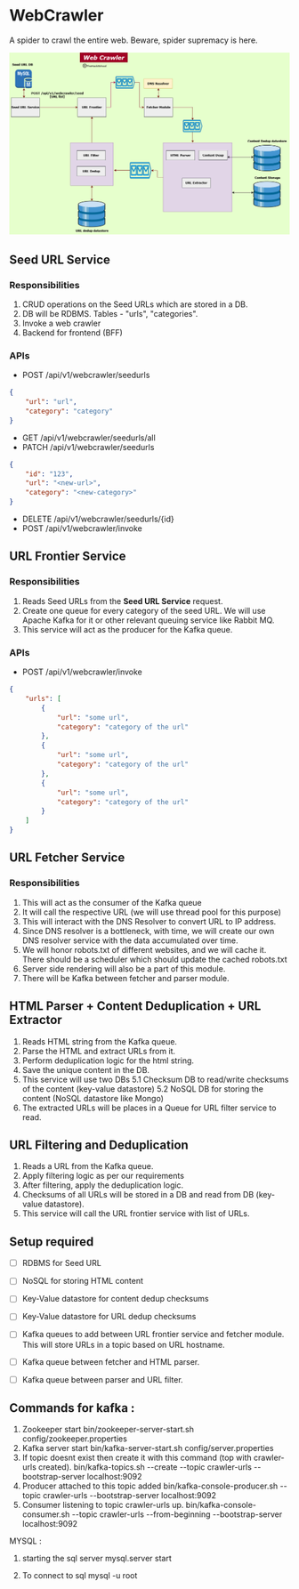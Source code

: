 # WebCrawler
A spider to crawl the entire web. Beware, spider supremacy is here.

![Web Crawler System Diagram](assets/images/web-crawler.png)

## Seed URL Service

### Responsibilities
1. CRUD operations on the Seed URLs which are stored in a DB.
2. DB will be RDBMS. Tables - "urls", "categories".
3. Invoke a web crawler
4. Backend for frontend (BFF)

### APIs
- POST /api/v1/webcrawler/seedurls
```json
{
    "url": "url",
    "category": "category"
}
```
- GET /api/v1/webcrawler/seedurls/all
- PATCH /api/v1/webcrawler/seedurls
```json
{
    "id": "123",
    "url": "<new-url>",
    "category": "<new-category>"
}
```
- DELETE /api/v1/webcrawler/seedurls/{id}
- POST /api/v1/webcrawler/invoke

## URL Frontier Service

### Responsibilities
1. Reads Seed URLs from the **Seed URL Service** request.
2. Create one queue for every category of the seed URL. We will use Apache Kafka for it or other relevant queuing service like Rabbit MQ.
3. This service will act as the producer for the Kafka queue.

### APIs
- POST /api/v1/webcrawler/invoke
```json
{
    "urls": [
        {
            "url": "some url",
            "category": "category of the url"
        },
        {
            "url": "some url",
            "category": "category of the url"
        },
        {
            "url": "some url",
            "category": "category of the url"
        }
    ]
}
```

## URL Fetcher Service

### Responsibilities
1. This will act as the consumer of the Kafka queue
2. It will call the respective URL (we will use thread pool for this purpose)
3. This will interact with the DNS Resolver to convert URL to IP address.
4. Since DNS resolver is a bottleneck, with time, we will create our own DNS resolver service with the data accumulated over time.
5. We will honor robots.txt of different websites, and we will cache it. There should be a scheduler which should update the cached robots.txt
6. Server side rendering will also be a part of this module.
7. There will be Kafka between fetcher and parser module.


## HTML Parser + Content Deduplication + URL Extractor

1. Reads HTML string from the Kafka queue.
2. Parse the HTML and extract URLs from it.
3. Perform deduplication logic for the html string.
4. Save the unique content in the DB.
5. This service will use two DBs
    5.1 Checksum DB to read/write checksums of the content (key-value datastore)
    5.2 NoSQL DB for storing the content (NoSQL datastore like Mongo)
6. The extracted URLs will be places in a Queue for URL filter service to read.

## URL Filtering and Deduplication

1. Reads a URL from the Kafka queue.
2. Apply filtering logic as per our requirements
3. After filtering, apply the deduplication logic.
4. Checksums of all URLs will be stored in a DB and read from DB (key-value datastore).
5. This service will call the URL frontier service with list of URLs.

## Setup required

- [ ] RDBMS for Seed URL
- [ ] NoSQL for storing HTML content
- [ ] Key-Value datastore for content dedup checksums
- [ ] Key-Value datastore for URL dedup checksums
- [ ] Kafka queues to add between URL frontier service and fetcher module. This will store URLs in a topic based on URL hostname.
- [ ] Kafka queue between fetcher and HTML parser.
- [ ] Kafka queue between parser and URL filter.



## Commands for kafka : 
1. Zookeeper start
bin/zookeeper-server-start.sh config/zookeeper.properties
2. Kafka server start
bin/kafka-server-start.sh config/server.properties
3. If topic doesnt exist then create it with this command (top with crawler-urls created).
bin/kafka-topics.sh --create --topic crawler-urls --bootstrap-server localhost:9092
4. Producer attached to this topic added
bin/kafka-console-producer.sh --topic crawler-urls --bootstrap-server localhost:9092 
5. Consumer listening to topic crawler-urls up. 
bin/kafka-console-consumer.sh --topic crawler-urls --from-beginning --bootstrap-server localhost:9092


MYSQL : 
1. starting the sql server 
mysql.server start        

2. To connect to sql 
mysql -u root       



